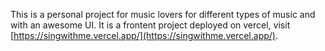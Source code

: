 This is a personal project for music lovers for different types of music and with an awesome UI. It is a frontent project deployed on vercel, visit [https://singwithme.vercel.app/](https://singwithme.vercel.app/).